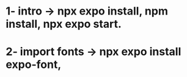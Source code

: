 # 1- intro -> npx expo install, npm install, npx expo start.

# 2- import fonts -> npx expo install expo-font, 